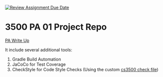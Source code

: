 [![Review Assignment Due Date](https://classroom.github.com/assets/deadline-readme-button-24ddc0f5d75046c5622901739e7c5dd533143b0c8e959d652212380cedb1ea36.svg)](https://classroom.github.com/a/_FWYllw_)
# 3500 PA 01 Project Repo

[PA Write Up](https://markefontenot.notion.site/PA-01-Summarize-This-c8275591b4eb43df9f56dbae881f2423) 

It include several additional tools:
1. Gradle Build Automation
1. JaCoCo for Test Coverage
1. CheckStyle for Code Style Checks (Using the custom [cs3500 check file](./config/checkstyle/cs3500-checkstyle.xml)) 